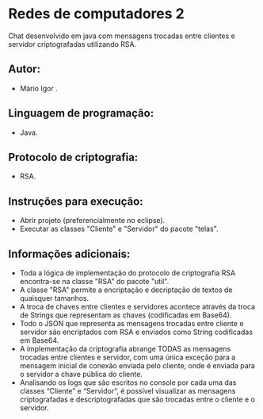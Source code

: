 # Redes de computadores 2

Chat desenvolvido em java com mensagens trocadas entre clientes e servidor criptografadas utilizando RSA.

## Autor: 
- Mário Igor .

## Linguagem de programação: 
- Java.

## Protocolo de criptografia:
- RSA.

## Instruções para execução: 
- Abrir projeto (preferencialmente no eclipse).
- Executar as classes "Cliente" e "Servidor" do pacote "telas".

## Informações adicionais: 
- Toda a lógica de implementação do protocolo de criptografia RSA encontra-se na classe "RSA" do pacote "util".
- A classe "RSA" permite a encriptação e decriptação de textos de quaisquer tamanhos.
- A troca de chaves entre clientes e servidores acontece através da troca de Strings que representam as chaves (codificadas em Base64).
- Todo o JSON que representa as mensagens trocadas entre cliente e servidor são encriptados com RSA e enviados como String codificadas em Base64.
- A implementação da criptografia abrange TODAS as mensagens trocadas entre clientes e servidor, com uma única exceção para a mensagem inicial de conexão enviada pelo cliente, onde é enviada para o servidor a chave pública do cliente.
- Analisando os logs que são escritos no console por cada uma das classes “Cliente” e “Servidor”, é possível visualizar as mensagens criptografadas e descriptografadas que são trocadas entre o cliente e o servidor.